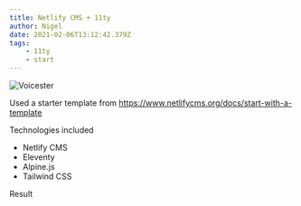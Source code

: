 ```yaml
---
title: Netlify CMS + 11ty
author: Nigel
date: 2021-02-06T13:12:42.379Z
tags:
    - 11ty
    - start
---
```


![Voicester](/static/img/voicester.png)

Used a starter template from https://www.netlifycms.org/docs/start-with-a-template

Technologies included

-   Netlify CMS
-   Eleventy
-   Alpine.js
-   Tailwind CSS

Result
